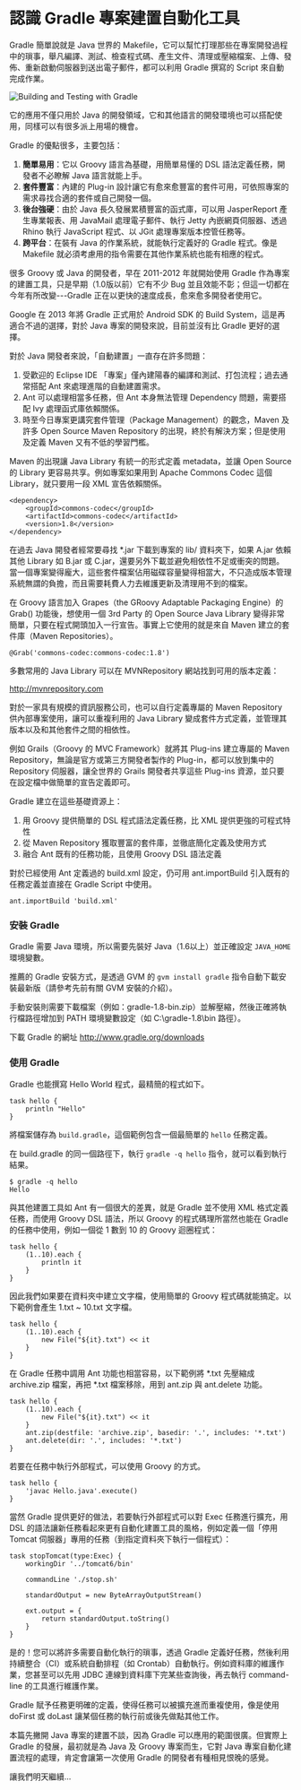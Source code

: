 認識 Gradle 專案建置自動化工具
===========================

Gradle 簡單說就是 Java 世界的 Makefile，它可以幫忙打理那些在專案開發過程中的瑣事，舉凡編譯、測試、檢查程式碼、產生文件、清理或壓縮檔案、上傳、發佈、重新啟動伺服器到送出電子郵件，都可以利用 Gradle 撰寫的 Script 來自動完成作業。

![Building and Testing with Gradle](http://akamaicovers.oreilly.com/images/0636920019909/cat.gif)

它的應用不僅只用於 Java 的開發領域，它和其他語言的開發環境也可以搭配使用，同樣可以有很多派上用場的機會。

Gradle 的優點很多，主要包括：

1. **簡單易用**：它以 Groovy 語言為基礎，用簡單易懂的 DSL 語法定義任務，開發者不必瞭解 Java 語言就能上手。
2. **套件豐富**：內建的 Plug-in 設計讓它有愈來愈豐富的套件可用，可依照專案的需求尋找合適的套件或自己開發一個。
3. **後台強硬**：由於 Java 長久發展累積豐富的函式庫，可以用 JasperReport 產生專業報表、用 JavaMail 處理電子郵件、執行 Jetty 內嵌網頁伺服器、透過 Rhino 執行 JavaScript 程式、以 JGit 處理專案版本控管任務等。
4. **跨平台**：在裝有 Java 的作業系統，就能執行定義好的 Gradle 程式。像是 Makefile 就必須考慮用的指令需要在其他作業系統也能有相應的程式。

很多 Groovy 或 Java 的開發者，早在 2011-2012 年就開始使用 Gradle 作為專案的建置工具，只是早期（1.0版以前）它有不少 Bug 並且效能不彰；但這一切都在今年有所改變---Gradle 正在以更快的速度成長，愈來愈多開發者使用它。

Google 在 2013 年將 Gradle 正式用於 Android SDK 的 Build System，這是再適合不過的選擇，對於 Java 專案的開發來說，目前並沒有比 Gradle 更好的選擇。

對於 Java 開發者來說，「自動建置」一直存在許多問題：

1. 受歡迎的 Eclipse IDE 「專案」僅內建陽春的編譯和測試、打包流程；過去通常搭配 Ant 來處理進階的自動建置需求。
2. Ant 可以處理相當多任務，但 Ant 本身無法管理 Dependency 問題，需要搭配 Ivy 處理函式庫依賴關係。
3. 時至今日專案更講究套件管理（Package Management）的觀念，Maven 及許多 Open Source Maven Repository 的出現，終於有解決方案；但是使用及定義 Maven 又有不低的學習門檻。

Maven 的出現讓 Java Library 有統一的形式定義 metadata，並讓 Open Source 的 Library 更容易共享。例如專案如果用到 Apache Commons Codec 這個 Library，就只要用一段 XML 宣告依賴關係。

```
<dependency>
	<groupId>commons-codec</groupId>
	<artifactId>commons-codec</artifactId>
	<version>1.8</version>
</dependency>
```

在過去 Java 開發者經常要尋找 *.jar 下載到專案的 lib/ 資料夾下，如果 A.jar 依賴其他 Library 如 B.jar 或 C.jar，還要另外下載並避免相依性不足或衝突的問題。當一個專案變得龐大，這些套件檔案佔用磁碟容量變得相當大，不只造成版本管理系統無謂的負擔，而且需要耗費人力去維護更新及清理用不到的檔案。

在 Groovy 語言加入 Grapes（the GRoovy Adaptable Packaging Engine）的 Grab() 功能後，想使用一個 3rd Party 的 Open Source Java Library 變得非常簡單，只要在程式開頭加入一行宣告。事實上它使用的就是來自 Maven 建立的套件庫（Maven Repositories）。

```
@Grab('commons-codec:commons-codec:1.8')
```

多數常用的 Java Library 可以在 MVNRepository 網站找到可用的版本定義：

http://mvnrepository.com

對於一家具有規模的資訊服務公司，也可以自行定義專屬的 Maven Repository 供內部專案使用，讓可以重複利用的 Java Library 變成套件方式定義，並管理其版本以及和其他套件之間的相依性。

例如 Grails（Groovy 的 MVC Framework）就將其 Plug-ins 建立專屬的 Maven Repository，無論是官方或第三方開發者製作的 Plug-in，都可以放到集中的 Repository 伺服器，讓全世界的 Grails 開發者共享這些 Plug-ins 資源，並只要在設定檔中做簡單的宣告定義即可。

Gradle 建立在這些基礎資源上：

1. 用 Groovy 提供簡單的 DSL 程式語法定義任務，比 XML 提供更強的可程式特性
2. 從 Maven Repository 獲取豐富的套件庫，並徹底簡化定義及使用方式
3. 融合 Ant 既有的任務功能，且使用 Groovy DSL 語法定義

對於已經使用 Ant 定義過的 build.xml 設定，仍可用 ant.importBuild 引入既有的任務定義並直接在 Gradle Script 中使用。

```
ant.importBuild 'build.xml'
```

### 安裝 Gradle ###

Gradle 需要 Java 環境，所以需要先裝好 Java（1.6以上）並正確設定 ``JAVA_HOME`` 環境變數。

推薦的 Gradle 安裝方式，是透過 GVM 的 ``gvm install gradle`` 指令自動下載安裝最新版（請參考先前有關 GVM 安裝的介紹）。

手動安裝則需要下載檔案（例如：gradle-1.8-bin.zip）並解壓縮，然後正確將執行檔路徑增加到 PATH 環境變數設定（如 C:\gradle-1.8\bin 路徑）。

下載 Gradle 的網址 http://www.gradle.org/downloads

### 使用 Gradle ###

Gradle 也能撰寫 Hello World 程式，最精簡的程式如下。

```
task hello {
    println "Hello"
}
```

將檔案儲存為 ``build.gradle``，這個範例包含一個最簡單的 ``hello`` 任務定義。

在 build.gradle 的同一個路徑下，執行 ``gradle -q hello`` 指令，就可以看到執行結果。

```
$ gradle -q hello
Hello
```

與其他建置工具如 Ant 有一個很大的差異，就是 Gradle 並不使用 XML 格式定義任務，而使用 Groovy DSL 語法，所以 Groovy 的程式碼理所當然也能在 Gradle 的任務中使用，例如一個從 1 數到 10 的 Groovy 迴圈程式：

```
task hello {
    (1..10).each {
        println it
    }
}
```

因此我們如果要在資料夾中建立文字檔，使用簡單的 Groovy 程式碼就能搞定。以下範例會產生 1.txt ~ 10.txt 文字檔。

```
task hello {
    (1..10).each {
        new File("${it}.txt") << it
    }
}
```

在 Gradle 任務中調用 Ant 功能也相當容易，以下範例將 *.txt 先壓縮成 archive.zip 檔案，再把 *.txt 檔案移除，用到 ant.zip 與 ant.delete 功能。

```
task hello {
    (1..10).each {
        new File("${it}.txt") << it
    }
    ant.zip(destfile: 'archive.zip', basedir: '.', includes: '*.txt')
    ant.delete(dir: '.', includes: '*.txt')
}
```

若要在任務中執行外部程式，可以使用 Groovy 的方式。

```
task hello {
    'javac Hello.java'.execute()
}
```

當然 Gradle 提供更好的做法，若要執行外部程式可以對 Exec 任務進行擴充，用 DSL 的語法讓新任務看起來更有自動化建置工具的風格，例如定義一個「停用 Tomcat 伺服器」專用的任務（到指定資料夾下執行一個程式）：

```
task stopTomcat(type:Exec) {
    workingDir '../tomcat6/bin'

    commandLine './stop.sh'

    standardOutput = new ByteArrayOutputStream()

    ext.output = {
        return standardOutput.toString()
    }
}
```

是的！您可以將許多需要自動化執行的瑣事，透過 Gradle 定義好任務，然後利用持續整合（CI）或系統自動排程（如 Crontab）自動執行。例如資料庫的維護作業，您甚至可以先用 JDBC 連線到資料庫下完某些查詢後，再去執行 command-line 的工具進行維護作業。

Gradle 賦予任務更明確的定義，使得任務可以被擴充進而重複使用，像是使用 doFirst 或 doLast 讓某個任務的執行前或後先做點其他工作。

本篇先撇開 Java 專案的建置不談，因為 Gradle 可以應用的範圍很廣。但實際上 Gradle 的發展，最初就是為 Java 及 Groovy 專案而生，它對 Java 專案自動化建置流程的處理，肯定會讓第一次使用 Gradle 的開發者有種相見恨晚的感覺。

讓我們明天繼續…



